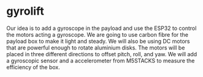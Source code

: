 # gyrolift
Our idea is to add a gyroscope in the payload and use the ESP32 to control the motors acting a gyroscope.
We are going to use carbon fibre for the payload box to make it light and steady.
We will also be using DC motors that are powerful enough to rotate aluminium disks.
The motors will be placed in three different directions to offset pitch, roll, and yaw.
We will add a gyroscopic sensor and a accelerometer from M5STACKS to measure the efficiency of the box.